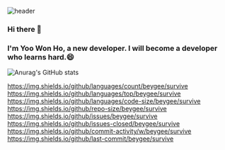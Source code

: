 ![header](https://capsule-render.vercel.app/api?type=waving&color=timeGradient&height=300&section=header&text=WonHoYoo1990&fontSize=90&animation=twinkling)

### Hi there 👋
### I'm Yoo Won Ho, a new developer. I will become a developer who learns hard.😄 

![Anurag's GitHub stats](https://github-readme-stats.vercel.app/api?username=WonHoYoo1990&show_icons=true&theme=dark)

https://img.shields.io/github/languages/count/beygee/survive 
https://img.shields.io/github/languages/top/beygee/survive
https://img.shields.io/github/languages/code-size/beygee/survive
https://img.shields.io/github/repo-size/beygee/survive
https://img.shields.io/github/issues/beygee/survive
https://img.shields.io/github/issues-closed/beygee/survive
https://img.shields.io/github/commit-activity/w/beygee/survive
https://img.shields.io/github/last-commit/beygee/survive



<!--
**WonHoYoo1990/WonHoYoo1990** is a ✨ _special_ ✨ repository because its `README.md` (this file) appears on your GitHub profile.

Here are some ideas to get you started:

- 🔭 I’m currently working on ...
- 🌱 I’m currently learning ...
- 👯 I’m looking to collaborate on ...
- 🤔 I’m looking for help with ...
- 💬 Ask me about ...
- 📫 How to reach me: ...
- 😄 Pronouns: ...
- ⚡ Fun fact: ...
-->
